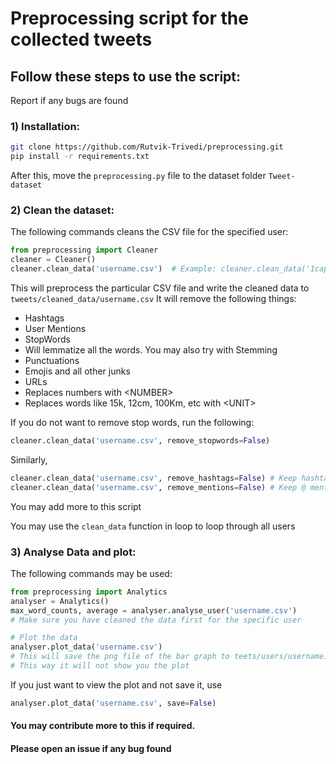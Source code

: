 # Preprocessing script for the collected tweets

## Follow these steps to use the script:
Report if any bugs are found

### 1) Installation:
```bash
git clone https://github.com/Rutvik-Trivedi/preprocessing.git
pip install -r requirements.txt
```
After this, move the ```preprocessing.py``` file to the dataset folder ```Tweet-dataset```

### 2) Clean the dataset:
The following commands cleans the CSV file for the specified user:  
```python
from preprocessing import Cleaner
cleaner = Cleaner()
cleaner.clean_data('username.csv')  # Example: cleaner.clean_data('1capplegate.csv')
```
This will preprocess the particular CSV file and write the cleaned data to ```tweets/cleaned_data/username.csv```
It will remove the following things:
- Hashtags
- User Mentions
- StopWords
- Will lemmatize all the words. You may also try with Stemming
- Punctuations
- Emojis and all other junks
- URLs
- Replaces numbers with \<NUMBER\>
- Replaces words like 15k, 12cm, 100Km, etc with \<UNIT\>

If you do not want to remove stop words, run the following:
```python
cleaner.clean_data('username.csv', remove_stopwords=False)
```
Similarly,
```python
cleaner.clean_data('username.csv', remove_hashtags=False) # Keep hashtags
cleaner.clean_data('username.csv', remove_mentions=False) # Keep @ mentions
```

You may add more to this script  

You may use the ```clean_data``` function in loop to loop through all users  

### 3) Analyse Data and plot:
The following commands may be used:
```python
from preprocessing import Analytics
analyser = Analytics()
max_word_counts, average = analyser.analyse_user('username.csv')
# Make sure you have cleaned the data first for the specific user

# Plot the data
analyser.plot_data('username.csv')
# This will save the png file of the bar graph to teets/users/username.png
# This way it will not show you the plot
```
If you just want to view the plot and not save it, use
```python
analyser.plot_data('username.csv', save=False)
```

#### You may contribute more to this if required.  
#### Please open an issue if any bug found
